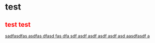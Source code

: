 # test
<h2 style="color: red"> test test </h2>
<a href="abc">sadfasdfas asdfas dfasd fas dfa sdf asdf asdf asdf asdf asd aasdfasdf a</a>